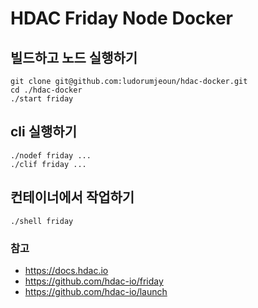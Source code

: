 # HDAC Friday Node Docker

## 빌드하고 노드 실행하기
```
git clone git@github.com:ludorumjeoun/hdac-docker.git
cd ./hdac-docker
./start friday
```

## cli 실행하기
```
./nodef friday ...
./clif friday ...
```

## 컨테이너에서 작업하기
```
./shell friday
```



### 참고
- https://docs.hdac.io
- https://github.com/hdac-io/friday
- https://github.com/hdac-io/launch